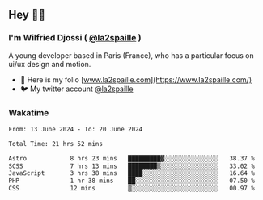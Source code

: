 ## Hey 👋🏾
### I'm Wilfried Djossi ( <a href="https://twitter.com/la2spaille/" target="_blank">@la2spaille</a> )
A young developer based in Paris (France), who has a particular focus on ui/ux design and motion.

- 🎨 Here is my folio [www.la2spaille.com](https://www.la2spaille.com/)
- 🐦 My twitter account [@la2spaille](https://twitter.com/la2spaille/)

### Wakatime
<!--START_SECTION:waka-->

```txt
From: 13 June 2024 - To: 20 June 2024

Total Time: 21 hrs 52 mins

Astro            8 hrs 23 mins   █████████▓░░░░░░░░░░░░░░░   38.37 %
SCSS             7 hrs 13 mins   ████████▒░░░░░░░░░░░░░░░░   33.02 %
JavaScript       3 hrs 38 mins   ████░░░░░░░░░░░░░░░░░░░░░   16.64 %
PHP              1 hr 38 mins    ██░░░░░░░░░░░░░░░░░░░░░░░   07.50 %
CSS              12 mins         ▒░░░░░░░░░░░░░░░░░░░░░░░░   00.97 %
```

<!--END_SECTION:waka-->
<!--
**la2spaille/la2spaille** is a ✨ _special_ ✨ repository because its `README.md` (this file) appears on your GitHub profile.

Here are some ideas to get you started:

- 🔭 I’m currently working on ...
- 🌱 I’m currently learning ...
- 👯 I’m looking to collaborate on ...
- 🤔 I’m looking for help with ...
- 💬 Ask me about ...
- 📫 How to reach me: ...
- 😄 Pronouns: ...
- ⚡ Fun fact: ...
-->
